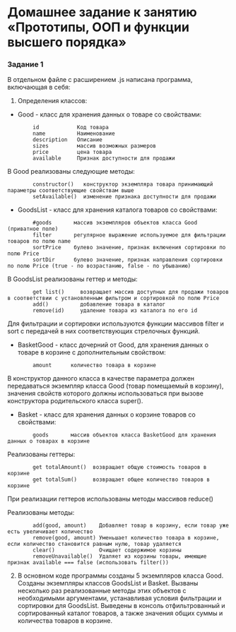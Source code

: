 # Домашнее задание к занятию «Прототипы, ООП и функции высшего порядка»

### Задание 1

В отдельном файле с расширением .js написана программа, включающая в себя:

1. Определения классов:
- Good - класс для хранения данных о товаре со свойствами:
```
        id            Код товара
        name          Наименование
        description   Описание
        sizes         массив возможных размеров
        price         цена товара
        available     Признак доступности для продажи
```
В Good реализованы следующие методы:
```
        constructor()   конструктор экземпляра товара принимающий параметры соответствующие свойствам выше
        setAvailable()  изменение признака доступности для продажи
```
- GoodsList - класс для хранения каталога товаров со свойствами:
```    
        #goods       массив экземпляров объектов класса Good (приватное поле)
        filter       регулярное выражение используемое для фильтрации товаров по полю name
        sortPrice    булево значение, признак включения сортировки по полю Price
        sortDir      булево значение, признак направления сортировки по полю Price (true - по возрастанию, false - по убыванию)
```
В GoodsList реализованы геттер и методы:
```    
        get list()     возвращает массив доступных для продажи товаров в соответствии с установленным фильтром и сортировкой по полю Price
        add()          добавление товара в каталог
        remove(id)     удаление товара из каталога по его id
```     
Для фильтрации и сортировки используются функции массивов filter и sort с передачей в них соответствующих стрелочных функций.
            
- BasketGood - класс дочерний от Good, для хранения данных о товаре в корзине с дополнительным свойством:
```
        amount      количество товара в корзине
```
В конструктор данного класса в качестве параметра должен передаваться экземпляр класса Good (товар помещаемый в корзину), значения свойств которого должны использоваться при вызове конструктора родительского класса super().
- Basket - класс для хранения данных о корзине товаров со свойствами:
```
        goods       массив объектов класса BasketGood для хранения данных о товарах в корзине
```
Реализованы геттеры:
```
        get totalAmount()  возвращает общую стоимость товаров в корзине
        get totalSum()     возвращает общее количество товаров в корзине
```
При реализации геттеров использованы методы массивов reduce()
        
Реализованы методы:
```
        add(good, amount)    Добавляет товар в корзину, если товар уже есть увеличивает количество
        remove(good, amount) Уменьшает количество товара в корзине, если количество становится равным нулю, товар удаляется
        clear()              Очищает содержимое корзины
        removeUnavailable()  Удаляет из корзины товары, имеющие признак available === false (использовать filter())
```
2. В основном коде программы созданы  5 экземпляров класса Good. Созданы экземпляры классов GoodsList и Basket.
Вызваны несколько раз реализованные методы этих объектов с необходимыми аргументами, устанавливая условия фильтрации и сортировки для GoodsList.
Выведены в консоль отфильтрованный и сортированный каталог товаров, а также значения общих суммы и количества товаров в корзине.
